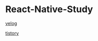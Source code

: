 # React-Native-Study




[velog](https://velog.io/@everytime79/series/React-Native-Study)


[tistory](https://soosdev.tistory.com/category/Study/React%20Native)
